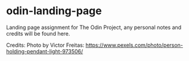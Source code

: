 # odin-landing-page

Landing page assignment for The Odin Project, any personal notes and credits will be found here.

Credits:
Photo by Victor Freitas: https://www.pexels.com/photo/person-holding-pendant-light-973506/
